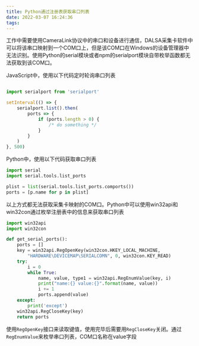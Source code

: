 ```yaml
---
title: Python通过注册表获取串口列表
date: 2022-03-07 16:24:36
tags:
---
```


工作中需要使用CameraLink协议中的串口和设备进行通信，DALSA采集卡软件中可以将该串口映射到一个COM口上，但是该COM口在Windows的设备管理器中无法识别。使用Python的serial模块或者npm的serialport模块自带枚举函数都无法获取到该COM口。



JavaScript中，使用以下代码定时轮询串口列表

```javascript

import serialport from 'serialport'

setInterval(() => {
    serialport.list().then(
        ports => {
	        if (ports.length > 0) {
			    /* do something */
			}
		}
	)
}, 500)
```

Python中，使用以下代码获取串口列表

```python
import serial
import serial.tools.list_ports

plist = list(serial.tools.list_ports.comports())
ports = [p.name for p in plist]
```

以上方式都无法获取采集卡映射的COM口。Python中可以使用win32api和win32con通过枚举注册表中的信息来获取串口列表

```python
import win32api
import win32con

def get_serial_ports():
    ports = []
    key = win32api.RegOpenKey(win32con.HKEY_LOCAL_MACHINE,
        "HARDWARE\DEVICEMAP\SERIALCOMN", 0, win32con.KEY_READ)
    try:
        i = 0
        while True:
            name, value, type1 = win32api.RegEnumValue(key, i)
            print("name:{} value:{}".format(name, value))
            i += 1
            ports.append(value)
    except:
        print('except')
    win32api.RegCloseKey(key)
    return ports
```

使用`RegOpenKey`接口来读取键值，使用完毕后需要用`RegCloseKey`关闭。通过`RegEnumValue`来枚举串口列表，COM口名称在value字段
